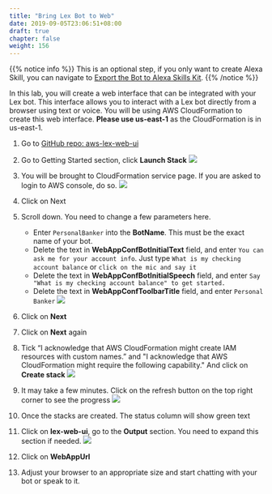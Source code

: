 ```yaml
---
title: "Bring Lex Bot to Web"
date: 2019-09-05T23:06:51+08:00
draft: true
chapter: false
weight: 156
---
```


{{% notice info %}}
This is an optional step,
if you only want to create Alexa Skill, you can navigate to 
[Export the Bot to Alexa Skills Kit](/custom-skill/7.export-lex-to-alexa/).
{{% /notice %}}


In this lab, you will create a web interface that can be integrated with your 
Lex bot. This interface allows you to interact with a Lex bot directly from a 
browser using text or voice. You will be using AWS CloudFormation to create 
this web interface. **Please use us-east-1** as the CloudFormation is in us-east-1.

1. Go to [GitHub repo: aws-lex-web-ui](https://github.com/awslabs/aws-lex-web-ui )

1. Go to Getting Started section, click **Launch Stack** 
    ![](/images/ask/cloudformation-get-start.png)
 
1. You will be brought to CloudFormation service page. If you are asked to login to AWS console, do so.
    ![](/images/ask/template.png)

1. Click on Next

1. Scroll down. You need to change a few parameters here.
    - Enter `PersonalBanker` into the **BotName**. This must be the exact name of your bot.
    - Delete the text in **WebAppConfBotInitialText** field, and 
    enter `You can ask me for your account info`. Just type 
    `What is my checking account balance` or `click on the mic and say it`
    - Delete the text in **WebAppConfBotInitialSpeech** field, and 
    enter `Say "What is my checking account balance" to get started.`
    - Delete the text in **WebAppConfToolbarTitle** field, and enter `Personal Banker`
    ![](/images/ask/cloudformation-configuration.png)

1. Click on **Next**

1. Click on **Next** again

1. Tick “I acknowledge that AWS CloudFormation might create IAM resources with custom names.” 
and "I acknowledge that AWS CloudFormation might require the following capability." And 
click on **Create stack**
    ![](/images/ask/cloudformation-knowledge.png)

9. It may take a few minutes. Click on the refresh button on the top right corner to see the 
progress
    ![](/images/ask/cloudformation-output.png)

1. Once the stacks are created. The status column will show green text

1. Click on **lex-web-ui**, go to the **Output** section. You need to expand this section 
if needed.
    ![](/images/ask/output.png)

1. Click on **WebAppUrl**

1. Adjust your browser to an appropriate size and start chatting with your bot or speak to it.
